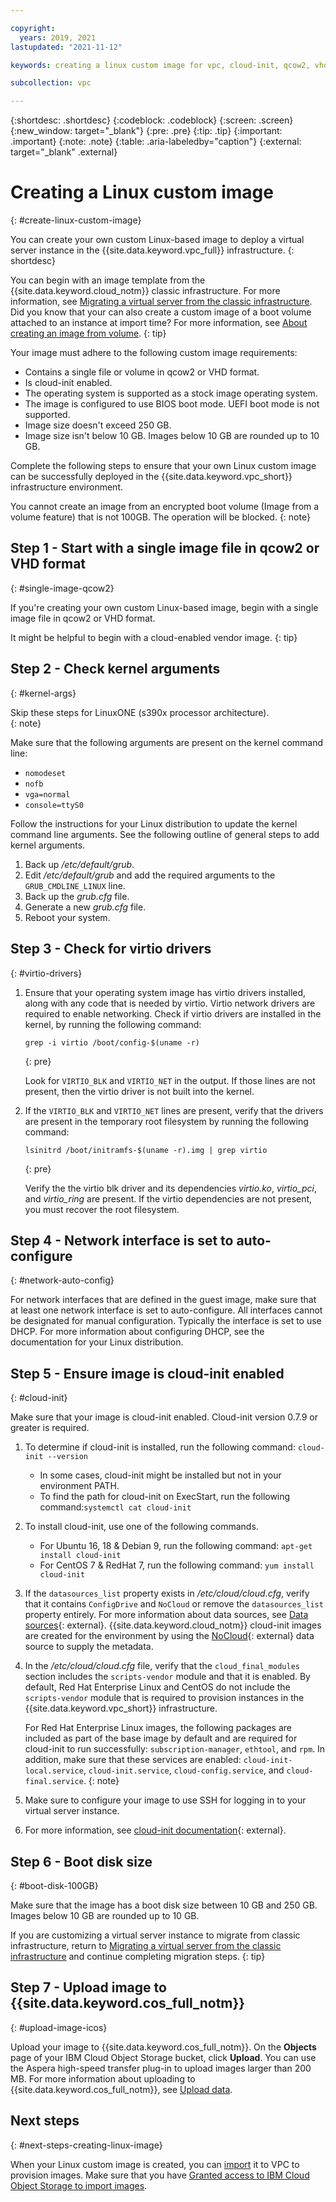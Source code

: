 ```yaml
---

copyright:
  years: 2019, 2021
lastupdated: "2021-11-12"

keywords: creating a linux custom image for vpc, cloud-init, qcow2, vhd

subcollection: vpc

---
```


{:shortdesc: .shortdesc}
{:codeblock: .codeblock}
{:screen: .screen}
{:new_window: target="_blank"}
{:pre: .pre}
{:tip: .tip}
{:important: .important}
{:note: .note}
{:table: .aria-labeledby="caption"}
{:external: target="_blank" .external}

# Creating a Linux custom image
{: #create-linux-custom-image}

You can create your own custom Linux-based image to deploy a virtual server instance in the {{site.data.keyword.vpc_full}}
infrastructure.
{: shortdesc}

You can begin with an image template from the {{site.data.keyword.cloud_notm}} classic infrastructure. For more information, see [Migrating a virtual server from the classic infrastructure](/docs/vpc?topic=vpc-migrate-vsi-to-vpc).
Did you know that your can also create a custom image of a boot volume attached to an instance at import time? For more information, see [About creating an image from volume](/docs/vpc?topic=vpc-image-from-volume-vpc).
{: tip}

Your image must adhere to the following custom image requirements:
* Contains a single file or volume in qcow2 or VHD format.
* Is cloud-init enabled.
* The operating system is supported as a stock image operating system.
* The image is configured to use BIOS boot mode. UEFI boot mode is not supported. 
* Image size doesn't exceed 250 GB.
* Image size isn't below 10 GB. Images below 10 GB are rounded up to 10 GB.

Complete the following steps to ensure that your own Linux custom image can be successfully deployed in the
{{site.data.keyword.vpc_short}} infrastructure environment.

You cannot create an image from an encrypted boot volume (Image from a volume feature) that is not 100GB.  The operation will be blocked.
{: note}

## Step 1 - Start with a single image file in qcow2 or VHD format
{: #single-image-qcow2}

If you're creating your own custom Linux-based image, begin with a single image file in qcow2 or VHD format.

It might be helpful to begin with a cloud-enabled vendor image.
{: tip}

## Step 2 - Check kernel arguments
{: #kernel-args}

Skip these steps for LinuxONE (s390x processor architecture).  
{: note}

Make sure that the following arguments are present on the kernel command line:
* `nomodeset`
* `nofb`
* `vga=normal`
* `console=ttyS0`

Follow the instructions for your Linux distribution to update the kernel command line arguments. See the following outline of general steps to add kernel arguments.

1. Back up */etc/default/grub*.
2. Edit */etc/default/grub* and add the required arguments to the `GRUB_CMDLINE_LINUX` line.
3. Back up the *grub.cfg* file.
4. Generate a new *grub.cfg* file.
5. Reboot your system.

## Step 3 - Check for virtio drivers
{: #virtio-drivers}

1. Ensure that your operating system image has virtio drivers installed, along with any code that is needed by virtio. Virtio network drivers are required to enable networking. Check if virtio drivers are installed in the kernel, by running the following command:

    ```
    grep -i virtio /boot/config-$(uname -r)
    ```
    {: pre}

    Look for `VIRTIO_BLK` and `VIRTIO_NET` in the output. If those lines are not present, then the virtio driver is not built into the kernel.

2. If the `VIRTIO_BLK` and `VIRTIO_NET` lines are present, verify that the drivers are present in the temporary root filesystem by running the following command:

    ```
    lsinitrd /boot/initramfs-$(uname -r).img | grep virtio
    ```
    {: pre}

    Verify the the virtio blk driver and its dependencies *virtio.ko*, *virtio_pci*, and *virtio_ring* are present.  If the    virtio dependencies are not present, you must recover the root filesystem.

## Step 4 - Network interface is set to auto-configure
{: #network-auto-config}

For network interfaces that are defined in the guest image, make sure that at least one network interface is set to
auto-configure. All interfaces cannot be designated for manual configuration. Typically the interface is set to
use DHCP.  For more information about configuring DHCP, see the documentation for your Linux distribution.

## Step 5 - Ensure image is cloud-init enabled
{: #cloud-init}

Make sure that your image is cloud-init enabled. Cloud-init version 0.7.9 or greater is required.

1. To determine if cloud-init is installed, run the following command: `cloud-init --version`
    * In some cases, cloud-init might be installed but not in your environment PATH.
    * To find the path for cloud-init on ExecStart, run the following command:`systemctl cat cloud-init`

2. To install cloud-init, use one of the following commands.
    * For Ubuntu 16, 18 & Debian 9, run the following command: `apt-get install cloud-init`
    * For CentOS 7 & RedHat 7, run the following command: `yum install cloud-init`

3. If the `datasources_list` property exists in */etc/cloud/cloud.cfg*, verify that it contains `ConfigDrive` and `NoCloud` or remove the `datasources_list` property entirely. For more information about data sources, see [Data sources](http://cloudinit.readthedocs.io/en/latest/topics/datasources.html){: external}. {{site.data.keyword.cloud_notm}} cloud-init images are created for the environment by using the [NoCloud](https://cloudinit.readthedocs.io/en/latest/topics/datasources/nocloud.html){: external} data source to supply the metadata.

4. In the */etc/cloud/cloud.cfg* file, verify that the `cloud_final_modules` section includes the `scripts-vendor` module and that it is enabled. By default, Red Hat Enterprise Linux and CentOS do not include the `scripts-vendor` module that is required to provision instances in the {{site.data.keyword.vpc_short}} infrastructure.

    For Red Hat Enterprise Linux images, the following packages are included as part of the base image by default and are required for cloud-init to run successfully: `subscription-manager`, `ethtool`, and `rpm`. In addition, make sure that these services are enabled: `cloud-init-local.service`, `cloud-init.service`, `cloud-config.service`, and  `cloud-final.service`.
    {: note}

5.  Make sure to configure your image to use SSH for logging in to your virtual server instance.

6. For more information, see [cloud-init documentation](https://cloudinit.readthedocs.io/en/latest/){: external}.

## Step 6 - Boot disk size
{: #boot-disk-100GB}

Make sure that the image has a boot disk size between 10 GB and 250 GB. Images below 10 GB are rounded up to 10 GB.

If you are customizing a virtual server instance to migrate from classic infrastructure, return to [Migrating a virtual server from the classic infrastructure](/docs/vpc?topic=vpc-migrate-vsi-to-vpc#migrate-customize-image-vpc) and continue completing migration steps.
{: tip}

## Step 7 - Upload image to {{site.data.keyword.cos_full_notm}}
{: #upload-image-icos}

Upload your image to {{site.data.keyword.cos_full_notm}}. On the **Objects** page of your IBM Cloud Object Storage bucket, click **Upload**. You can use the Aspera high-speed transfer plug-in to upload images larger than 200 MB. For more information about uploading to {{site.data.keyword.cos_full_notm}}, see [Upload data](/docs/cloud-object-storage?topic=cloud-object-storage-upload).

## Next steps
{: #next-steps-creating-linux-image}

When your Linux custom image is created, you can [import](/docs/vpc?topic=vpc-managing-images) it to VPC to provision images.
Make sure that you have [Granted access to IBM Cloud Object Storage to import images](/docs/vpc?topic=vpc-object-storage-prereq).  
